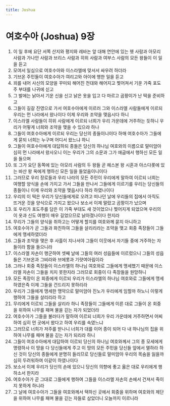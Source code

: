 ```yaml
---
title: Joshua
---
```


# 여호수아 (Joshua) 9장
1. 이 일 후에 요단 서쪽 산지와 평지와 레바논 앞 대해 연안에 있는 헷 사람과 아모리 사람과 가나안 사람과 브리스 사람과 히위 사람과 여부스 사람의 모든 왕들이 이 일을 듣고
1. 모여서 일심으로 여호수아와 이스라엘에 맞서서 싸우려 하더라
1. 기브온 주민들이 여호수아가 여리고와 아이에 행한 일을 듣고
1. 꾀를 내어 사신의 모양을 꾸미되 해어진 전대와 해어지고 찢어져서 기운 가죽 포도주 부대를 나귀에 싣고
1. 그 발에는 낡아서 기운 신을 신고 낡은 옷을 입고 다 마르고 곰팡이가 난 떡을 준비하고
1. 그들이 길갈 진영으로 가서 여호수아에게 이르러 그와 이스라엘 사람들에게 이르되 우리는 먼 나라에서 왔나이다 이제 우리와 조약을 맺읍시다 하니
1. 이스라엘 사람들이 히위 사람에게 이르되 너희가 우리 가운데에 거주하는 듯하니 우리가 어떻게 너희와 조약을 맺을 수 있으랴 하나
1. 그들이 여호수아에게 이르되 우리는 당신의 종들이니이다 하매 여호수아가 그들에게 묻되 너희는 누구며 어디서 왔느냐 하니
1. 그들이 여호수아에게 대답하되 종들은 당신의 하나님 여호와의 이름으로 말미암아 심히 먼 나라에서 왔사오니 이는 우리가 그의 소문과 그가 애굽에서 행하신 모든 일을 들으며
1. 또 그가 요단 동쪽에 있는 아모리 사람의 두 왕들 곧 헤스본 왕 시혼과 아스다롯에 있는 바산 왕 옥에게 행하신 모든 일을 들었음이니이다
1. 그러므로 우리 장로들과 우리 나라의 모든 주민이 우리에게 말하여 이르되 너희는 여행할 양식을 손에 가지고 가서 그들을 만나서 그들에게 이르기를 우리는 당신들의 종들이니 이제 우리와 조약을 맺읍시다 하라 하였나이다
1. 우리의 이 떡은 우리가 당신들에게로 오려고 떠나던 날에 우리들의 집에서 아직도 뜨거운 것을 양식으로 가지고 왔으나 보소서 이제 말랐고 곰팡이가 났으며
1. 또 우리가 포도주를 담은 이 가죽 부대도 새 것이었으나 찢어지게 되었으며 우리의 이 옷과 신도 여행이 매우 길었으므로 낡아졌나이다 한지라
1. 무리가 그들의 양식을 취하고는 어떻게 할지를 여호와께 묻지 아니하고
1. 여호수아가 곧 그들과 화친하여 그들을 살리리라는 조약을 맺고 회중 족장들이 그들에게 맹세하였더라
1. 그들과 조약을 맺은 후 사흘이 지나서야 그들이 이웃에서 자기들 중에 거주하는 자들이라 함을 들으니라
1. 이스라엘 자손이 행군하여 셋째 날에 그들의 여러 성읍들에 이르렀으니 그들의 성읍들은 기브온과 그비라와 브에롯과 기럇여아림이라
1. 그러나 회중 족장들이 이스라엘의 하나님 여호와로 그들에게 맹세했기 때문에 이스라엘 자손이 그들을 치지 못한지라 그러므로 회중이 다 족장들을 원망하니
1. 모든 족장이 온 회중에게 이르되 우리가 이스라엘의 하나님 여호와로 그들에게 맹세하였은즉 이제 그들을 건드리지 못하리라
1. 우리가 그들에게 맹세한 맹약으로 말미암아 진노가 우리에게 임할까 하노니 이렇게 행하여 그들을 살리리라 하고
1. 무리에게 이르되 그들을 살리라 하니 족장들이 그들에게 이른 대로 그들이 온 회중을 위하여 나무를 패며 물을 긷는 자가 되었더라
1. 여호수아가 그들을 불러다가 말하여 이르되 너희가 우리 가운데에 거주하면서 어찌하여 심히 먼 곳에서 왔다고 하여 우리를 속였느냐
1. 그러므로 너희가 저주를 받나니 너희가 대를 이어 종이 되어 다 내 하나님의 집을 위하여 나무를 패며 물을 긷는 자가 되리라 하니
1. 그들이 여호수아에게 대답하여 이르되 당신의 하나님 여호와께서 그의 종 모세에게 명령하사 이 땅을 다 당신들에게 주고 이 땅의 모든 주민을 당신들 앞에서 멸하라 하신 것이 당신의 종들에게 분명히 들리므로 당신들로 말미암아 우리의 목숨을 잃을까 심히 두려워하여 이같이 하였나이다
1. 보소서 이제 우리가 당신의 손에 있으니 당신의 의향에 좋고 옳은 대로 우리에게 행하소서 한지라
1. 여호수아가 곧 그대로 그들에게 행하여 그들을 이스라엘 자손의 손에서 건져서 죽이지 못하게 하니라
1. 그 날에 여호수아가 그들을 여호와께서 택하신 곳에서 회중을 위하며 여호와의 제단을 위하여 나무를 패며 물을 긷는 자들로 삼았더니 오늘까지 이르니라